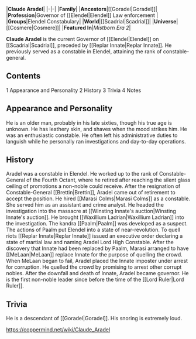 |**Claude Aradel**|
|-|-|
|**Family**|
|**Ancestors**|[[Goradel\|Goradel]]|
|**Profession**|Governor of [[Elendel\|Elendel]] Law enforcement |
|**Groups**|Elendel Constabulary|
|**World**|[[Scadrial\|Scadrial]]|
|**Universe**|[[Cosmere\|Cosmere]]|
|**Featured In**|*Mistborn Era 2*|

**Claude Aradel** is the current Governor of [[Elendel\|Elendel]] on [[Scadrial\|Scadrial]], preceded by [[Replar Innate\|Replar Innate]]. He previously served as a constable in Elendel, attaining the rank of constable-general.

## Contents

1 Appearance and Personality
2 History
3 Trivia
4 Notes


## Appearance and Personality
He is an older man, probably in his late sixties, though his true age is unknown. He has leathery skin, and shaves when the mood strikes him. He was an enthusiastic constable. He often left his administrative duties to languish while he personally ran investigations and day-to-day operations.

## History
Aradel was a constable in Elendel. He worked up to the rank of Constable-General of the Fourth Octant, where he retired after reaching the silent glass ceiling of promotions a non-noble could receive. After the resignation of Constable-General [[Brettin\|Brettin]], Aradel came out of retirement to accept the position. He hired [[Marasi Colms\|Marasi Colms]] as a constable. She served him as an assistant and crime analyst.
He headed the investigation into the massacre at [[Winsting Innate's auction\|Winsting Innate's auction]]. He brought [[Waxillium Ladrian\|Waxillium Ladrian]] into the investigation. The kandra [[Paalm\|Paalm]] was developed as a suspect. The actions of Paalm put Elendel into a state of near-revolution. To quell riots [[Replar Innate\|Replar Innate]] issued an executive order declaring a state of martial law and naming Aradel Lord High Constable. After the discovery that Innate had been replaced by Paalm, Marasi arranged to have [[MeLaan\|MeLaan]] replace Innate for the purpose of quelling the crowd. When MeLaan began to fail, Aradel placed the Innate imposter under arrest for corruption. He quelled the crowd by promising to arrest other corrupt nobles.
After the downfall and death of Innate, Aradel became governor. He is the first non-noble leader since before the time of the [[Lord Ruler\|Lord Ruler]].

## Trivia
He is a descendant of [[Goradel\|Goradel]].
His snoring is extremely loud.


https://coppermind.net/wiki/Claude_Aradel